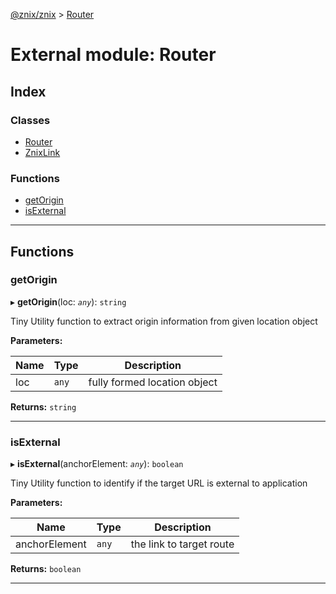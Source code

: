 [@znix/znix](../README.md) > [Router](../modules/router.md)

# External module: Router

## Index

### Classes

* [Router](../classes/router.router-1.md)
* [ZnixLink](../classes/router.znixlink.md)

### Functions

* [getOrigin](router.md#getorigin)
* [isExternal](router.md#isexternal)

---

## Functions

<a id="getorigin"></a>

###  getOrigin

▸ **getOrigin**(loc: *`any`*): `string`

Tiny Utility function to extract origin information from given location object

**Parameters:**

| Name | Type | Description |
| ------ | ------ | ------ |
| loc | `any` |  fully formed location object |

**Returns:** `string`

___
<a id="isexternal"></a>

###  isExternal

▸ **isExternal**(anchorElement: *`any`*): `boolean`

Tiny Utility function to identify if the target URL is external to application

**Parameters:**

| Name | Type | Description |
| ------ | ------ | ------ |
| anchorElement | `any` |  the <a> link to target route |

**Returns:** `boolean`

___

